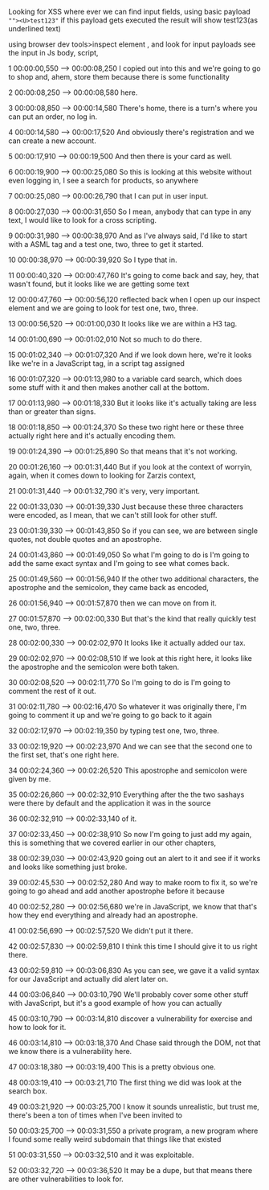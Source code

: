 Looking for XSS where ever we can find input fields, using basic payload ` ""><U>test123" `
if this payload gets executed the result will show test123(as underlined text) 

using browser dev tools>inspect element , and look for input payloads see the input in Js body, script, 

1
00:00:00,550 --> 00:00:08,250
I copied out into this and we're going to go to shop and, ahem, store them because there is some functionality

2
00:00:08,250 --> 00:00:08,580
here.

3
00:00:08,850 --> 00:00:14,580
There's home, there is a turn's where you can put an order, no log in.

4
00:00:14,580 --> 00:00:17,520
And obviously there's registration and we can create a new account.

5
00:00:17,910 --> 00:00:19,500
And then there is your card as well.

6
00:00:19,900 --> 00:00:25,080
So this is looking at this website without even logging in, I see a search for products, so anywhere

7
00:00:25,080 --> 00:00:26,790
that I can put in user input.

8
00:00:27,030 --> 00:00:31,650
So I mean, anybody that can type in any text, I would like to look for a cross scripting.

9
00:00:31,980 --> 00:00:38,970
And as I've always said, I'd like to start with a ASML tag and a test one, two, three to get it started.

10
00:00:38,970 --> 00:00:39,920
So I type that in.

11
00:00:40,320 --> 00:00:47,760
It's going to come back and say, hey, that wasn't found, but it looks like we are getting some text

12
00:00:47,760 --> 00:00:56,120
reflected back when I open up our inspect element and we are going to look for test one, two, three.

13
00:00:56,520 --> 00:01:00,030
It looks like we are within a H3 tag.

14
00:01:00,690 --> 00:01:02,010
Not so much to do there.

15
00:01:02,340 --> 00:01:07,320
And if we look down here, we're it looks like we're in a JavaScript tag, in a script tag assigned

16
00:01:07,320 --> 00:01:13,980
to a variable card search, which does some stuff with it and then makes another call at the bottom.

17
00:01:13,980 --> 00:01:18,330
But it looks like it's actually taking are less than or greater than signs.

18
00:01:18,850 --> 00:01:24,370
So these two right here or these three actually right here and it's actually encoding them.

19
00:01:24,390 --> 00:01:25,890
So that means that it's not working.

20
00:01:26,160 --> 00:01:31,440
But if you look at the context of worryin, again, when it comes down to looking for Zarzis context,

21
00:01:31,440 --> 00:01:32,790
it's very, very important.

22
00:01:33,030 --> 00:01:39,330
Just because these three characters were encoded, as I mean, that we can't still look for other stuff.

23
00:01:39,330 --> 00:01:43,850
So if you can see, we are between single quotes, not double quotes and an apostrophe.

24
00:01:43,860 --> 00:01:49,050
So what I'm going to do is I'm going to add the same exact syntax and I'm going to see what comes back.

25
00:01:49,560 --> 00:01:56,940
If the other two additional characters, the apostrophe and the semicolon, they came back as encoded,

26
00:01:56,940 --> 00:01:57,870
then we can move on from it.

27
00:01:57,870 --> 00:02:00,330
But that's the kind that really quickly test one, two, three.

28
00:02:00,330 --> 00:02:02,970
It looks like it actually added our tax.

29
00:02:02,970 --> 00:02:08,510
If we look at this right here, it looks like the apostrophe and the semicolon were both taken.

30
00:02:08,520 --> 00:02:11,770
So I'm going to do is I'm going to comment the rest of it out.

31
00:02:11,780 --> 00:02:16,470
So whatever it was originally there, I'm going to comment it up and we're going to go back to it again

32
00:02:17,970 --> 00:02:19,350
by typing test one, two, three.

33
00:02:19,920 --> 00:02:23,970
And we can see that the second one to the first set, that's one right here.

34
00:02:24,360 --> 00:02:26,520
This apostrophe and semicolon were given by me.

35
00:02:26,860 --> 00:02:32,910
Everything after the the two sashays were there by default and the application it was in the source

36
00:02:32,910 --> 00:02:33,140
of it.

37
00:02:33,450 --> 00:02:38,910
So now I'm going to just add my again, this is something that we covered earlier in our other chapters,

38
00:02:39,030 --> 00:02:43,920
going out an alert to it and see if it works and looks like something just broke.

39
00:02:45,530 --> 00:02:52,280
And way to make room to fix it, so we're going to go ahead and add another apostrophe before it because

40
00:02:52,280 --> 00:02:56,680
we're in JavaScript, we know that that's how they end everything and already had an apostrophe.

41
00:02:56,690 --> 00:02:57,520
We didn't put it there.

42
00:02:57,830 --> 00:02:59,810
I think this time I should give it to us right there.

43
00:02:59,810 --> 00:03:06,830
As you can see, we gave it a valid syntax for our JavaScript and actually did alert later on.

44
00:03:06,840 --> 00:03:10,790
We'll probably cover some other stuff with JavaScript, but it's a good example of how you can actually

45
00:03:10,790 --> 00:03:14,810
discover a vulnerability for exercise and how to look for it.

46
00:03:14,810 --> 00:03:18,370
And Chase said through the DOM, not that we know there is a vulnerability here.

47
00:03:18,380 --> 00:03:19,400
This is a pretty obvious one.

48
00:03:19,410 --> 00:03:21,710
The first thing we did was look at the search box.

49
00:03:21,920 --> 00:03:25,700
I know it sounds unrealistic, but trust me, there's been a ton of times when I've been invited to

50
00:03:25,700 --> 00:03:31,550
a private program, a new program where I found some really weird subdomain that things like that existed

51
00:03:31,550 --> 00:03:32,510
and it was exploitable.

52
00:03:32,720 --> 00:03:36,520
It may be a dupe, but that means there are other vulnerabilities to look for.